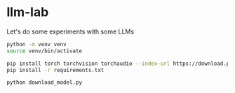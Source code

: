 # llm-lab
Let's do some experiments with some LLMs

```sh
python -m venv venv
source venv/bin/activate

pip install torch torchvision torchaudio --index-url https://download.pytorch.org/whl/cu118
pip install -r requirements.txt

python download_model.py
```
